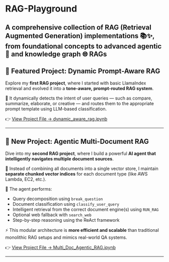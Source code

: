 # RAG-Playground
A comprehensive collection of RAG (Retrieval Augmented Generation) implementations 📚✨, from foundational concepts to advanced agentic 🤖 and knowledge graph 🌐 RAGs
---

## 📌 Featured Project: Dynamic Prompt-Aware RAG

Explore my **first RAG project**, where I started with basic LlamaIndex retrieval and evolved it into a **tone-aware, prompt-routed RAG system**.

🧠 It dynamically detects the intent of user queries — such as compare, summarize, elaborate, or creative — and routes them to the appropriate prompt template using LLM-based classification.

👉 [View Project File → dynamic_aware_rag.ipynb](Dynamic_Prompt_Aware_RAG)

---

## 🚀 New Project: Agentic Multi-Document RAG

Dive into my **second RAG project**, where I build a powerful **AI agent that intelligently navigates multiple document sources**.

🧠 Instead of combining all documents into a single vector store, I maintain **separate chunked vector indices** for each document type (like AWS Lambda, EC2, etc.).

🤖 The agent performs:
- Query decomposition using `break_question`
- Document classification using `classify_user_query`
- Intelligent retrieval from the correct document engine(s) using `RUN_RAG`
- Optional web fallback with `search_web`
- Step-by-step reasoning using the ReAct framework

⚡ This modular architecture is **more efficient and scalable** than traditional monolithic RAG setups and mimics real-world QA systems.

👉 [View Project File → Multi_Doc_Agentic_RAG.ipynb](Multi_Doc_Agentic_RAG)

---